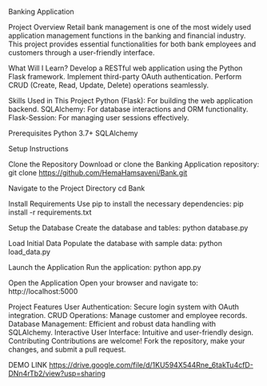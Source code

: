 Banking Application

Project Overview Retail bank management is one of the most widely used application management functions in the banking and financial industry. This project provides essential functionalities for both bank employees and customers through a user-friendly interface.

What Will I Learn? Develop a RESTful web application using the Python Flask framework. Implement third-party OAuth authentication. Perform CRUD (Create, Read, Update, Delete) operations seamlessly.

Skills Used in This Project Python (Flask): For building the web application backend. SQLAlchemy: For database interactions and ORM functionality. Flask-Session: For managing user sessions effectively.

Prerequisites Python 3.7+ SQLAlchemy

Setup Instructions

Clone the Repository Download or clone the Banking Application repository: git clone https://github.com/HemaHamsaveni/Bank.git

Navigate to the Project Directory cd Bank

Install Requirements Use pip to install the necessary dependencies: pip install -r requirements.txt

Setup the Database Create the database and tables: python database.py

Load Initial Data Populate the database with sample data: python load_data.py

Launch the Application Run the application: python app.py

Open the Application Open your browser and navigate to: http://localhost:5000

Project Features User Authentication: Secure login system with OAuth integration. CRUD Operations: Manage customer and employee records. Database Management: Efficient and robust data handling with SQLAlchemy. Interactive User Interface: Intuitive and user-friendly design. Contributing Contributions are welcome! Fork the repository, make your changes, and submit a pull request.

DEMO LINK https://drive.google.com/file/d/1KU594X544Rne_6takTu4cfD-DNn4rTb2/view?usp=sharing
